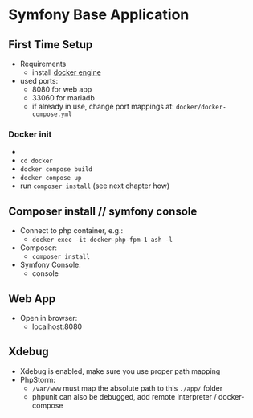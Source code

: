 # Symfony Base Application

## First Time Setup

- Requirements
  - install [docker engine](https://docs.docker.com/engine/install/)
- used ports:
  - 8080 for web app
  - 33060 for mariadb
  - if already in use, change port mappings at: `docker/docker-compose.yml`

### Docker init
- 
- `cd docker`
- `docker compose build`
- `docker compose up`
- run `composer install` (see next chapter how)

## Composer install // symfony console 

- Connect to php container, e.g.:
  - `docker exec -it docker-php-fpm-1 ash -l`
- Composer:
  - `composer install`
- Symfony Console:
  -  console

## Web App

- Open in browser:
  - localhost:8080

## Xdebug

- Xdebug is enabled, make sure you use proper path mapping
- PhpStorm:
  - `/var/www` must map the absolute path to this `./app/` folder
  - phpunit can also be debugged, add remote interpreter / docker-compose